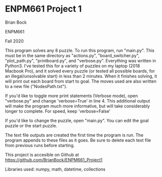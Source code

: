 # ENPM661 Project 1

Brian Bock

ENPM661

Fall 2020

This program solves any 8 puzzle. To run this program, run "main.py". This must be in the same directory as "actions.py", "board_switcher.py", "plot_path.py", "printboard.py", and "verbose.py". Everything was written in Python3. I've tested this for a variety of puzzles on my laptop (2018 Macbook Pro), and it solved every puzzle (or tested all possible boards, for an illegal/unsolvable start) in less than 2 minutes. When it finishes solving, it will print out each board from start to goal. The moves used are also written to a new file ("NodesPath.txt").

If you'd like to toggle more print statements (Verbose mode), open "verbose.py" and change 'verbose=True' in line 4. This additional output will make the program much more informative, but will take considerably longer to complete. For speed, keep 'verbose=False'

If you'd like to change the puzzle, open "main.py". You can edit the goal puzzle or the start puzzle.

The text file outputs are created the first time the program is run. The program appends to these files as it goes. Be sure to delete each text file from previous runs before starting. 

This project is accesible on Github at https://github.com/BrianBock/ENPM661_Project1


Libraries used: numpy, math, datetime, collections